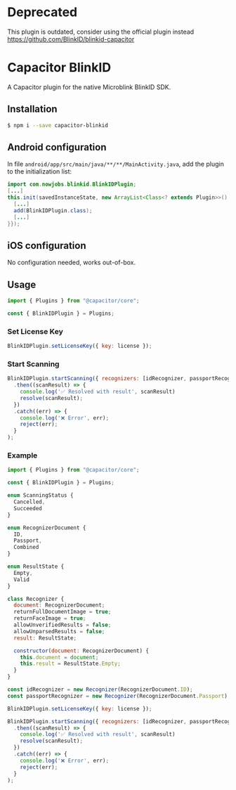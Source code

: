 # Deprecated

This plugin is outdated, consider using the official plugin instead https://github.com/BlinkID/blinkid-capacitor

# Capacitor BlinkID
A Capacitor plugin for the native Microblink BlinkID SDK.

## Installation

```bash
$ npm i --save capacitor-blinkid
```

## Android configuration

In file `android/app/src/main/java/**/**/MainActivity.java`, add the plugin to the initialization list:

```java
import com.nowjobs.blinkid.BlinkIDPlugin;
[...]
this.init(savedInstanceState, new ArrayList<Class<? extends Plugin>>() {{
  [...]
  add(BlinkIDPlugin.class);
  [...]
}});
```

## iOS configuration

No configuration needed, works out-of-box.

## Usage

```js
import { Plugins } from "@capacitor/core";

const { BlinkIDPlugin } = Plugins;
```

### Set License Key

```js
BlinkIDPlugin.setLicenseKey({ key: license });
```

### Start Scanning

```js
BlinkIDPlugin.startScanning({ recognizers: [idRecognizer, passportRecognizer] })
  .then((scanResult) => {
    console.log('✅ Resolved with result', scanResult)
    resolve(scanResult);
  })
  .catch((err) => {
    console.log('❌ Error', err);
    reject(err);
  }
);
```

### Example

```js
import { Plugins } from "@capacitor/core";

const { BlinkIDPlugin } = Plugins;

enum ScanningStatus {
  Cancelled,
  Succeeded
}

enum RecognizerDocument {
  ID,
  Passport,
  Combined
}

enum ResultState {
  Empty,
  Valid
}

class Recognizer {
  document: RecognizerDocument;
  returnFullDocumentImage = true;
  returnFaceImage = true;
  allowUnverifiedResults = false;
  allowUnparsedResults = false;
  result: ResultState;

  constructor(document: RecognizerDocument) {
    this.document = document;
    this.result = ResultState.Empty;
  }
}

const idRecognizer = new Recognizer(RecognizerDocument.ID);
const passportRecognizer = new Recognizer(RecognizerDocument.Passport);

BlinkIDPlugin.setLicenseKey({ key: license });

BlinkIDPlugin.startScanning({ recognizers: [idRecognizer, passportRecognizer] })
  .then((scanResult) => {
    console.log('✅ Resolved with result', scanResult)
    resolve(scanResult);
  })
  .catch((err) => {
    console.log('❌ Error', err);
    reject(err);
  }
);
```
